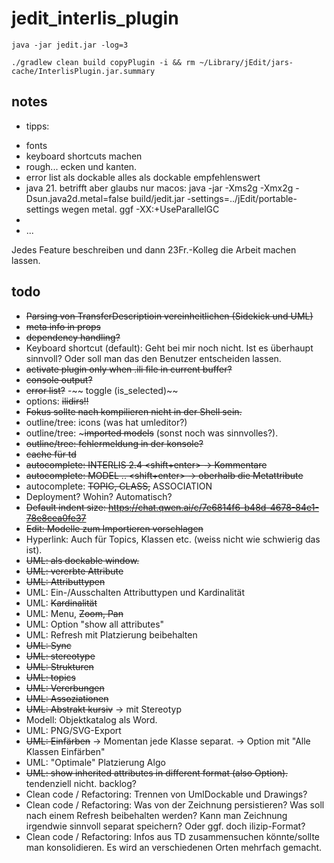 # jedit_interlis_plugin

```
java -jar jedit.jar -log=3
```

```
./gradlew clean build copyPlugin -i && rm ~/Library/jEdit/jars-cache/InterlisPlugin.jar.summary
```

## notes

- tipps:
 * fonts
 * keyboard shortcuts machen
 * rough... ecken und kanten. 
 * error list als dockable alles als dockable empfehlenswert
 * java 21. betrifft aber glaubs nur macos: java -jar  -Xms2g -Xmx2g -Dsun.java2d.metal=false build/jedit.jar -settings=../jEdit/portable-settings wegen metal. ggf -XX:+UseParallelGC
 * 
 * ...

Jedes Feature beschreiben und dann 23Fr.-Kolleg die Arbeit machen lassen.


## todo

- ~~Parsing von TransferDescriptioin vereinheitlichen (Sidekick und UML)~~
- ~~meta info in props~~
- ~~dependency handling?~~
- Keyboard shortcut (default): Geht bei mir noch nicht. Ist es überhaupt sinnvoll? Oder soll man das den Benutzer entscheiden lassen.
- ~~activate plugin only when .ili file in current buffer?~~
- ~~console output?~~ 
- ~~error list?~~ 
-~~ toggle (is_selected)~~
- options: ~~ilidirs!!~~
- ~~Fokus sollte nach kompilieren nicht in der Shell sein.~~
- outline/tree: icons (was hat umleditor?)
- outline/tree: ~~~imported models~~ (sonst noch was sinnvolles?).
- ~~outline/tree: fehlermeldung in der konsole?~~
- ~~cache für td~~
- ~~autocomplete: INTERLIS 2.4 <shift+enter> -> Kommentare~~
- ~~autocomplete: MODEL .. <shift+enter> -> oberhalb die Metattribute~~
- autocomplete: ~~TOPIC, CLASS,~~ ASSOCIATION
- Deployment? Wohin? Automatisch?
- ~~Default indent size: https://chat.qwen.ai/c/7e6814f6-b48d-4678-84e1-78e8cea0fe37~~
- ~~Edit: Modelle zum Importieren vorschlagen~~ 
- Hyperlink: Auch für Topics, Klassen etc. (weiss nicht wie schwierig das ist).
- ~~UML: als dockable window.~~
- ~~UML: vererbte Attribute~~
- ~~UML: Attributtypen~~
- UML: Ein-/Ausschalten Attributtypen und Kardinalität
- UML: ~~Kardinalität~~
- UML: Menu, ~~Zoom, Pan~~
- UML: Option "show all attributes"
- UML: Refresh mit Platzierung beibehalten
- ~~UML: Sync~~
- ~~UML: stereotype~~
- ~~UML: Strukturen~~
- ~~UML: topics~~
- ~~UML: Vererbungen~~
- ~~UML: Assoziationen~~
- ~~UML: Abstrakt kursiv~~ -> mit Stereotyp
- Modell: Objektkatalog als Word.
- UML: PNG/SVG-Export
- ~~UML: Einfärben~~ -> Momentan jede Klasse separat. -> Option mit "Alle Klassen Einfärben"
- UML: "Optimale" Platzierung Algo
- ~~UML: show inherited attributes in different format (also Option).~~ tendenziell nicht. backlog?
- Clean code / Refactoring: Trennen von UmlDockable und Drawings?
- Clean code / Refactoring: Was von der Zeichnung persistieren? Was soll nach einem Refresh beibehalten werden? Kann man Zeichnung 
irgendwie sinnvoll separat speichern? Oder ggf. doch ilizip-Format?
- Clean code / Refactoring: Infos aus TD zusammensuchen könnte/sollte man konsolidieren. Es wird an verschiedenen Orten mehrfach gemacht.
